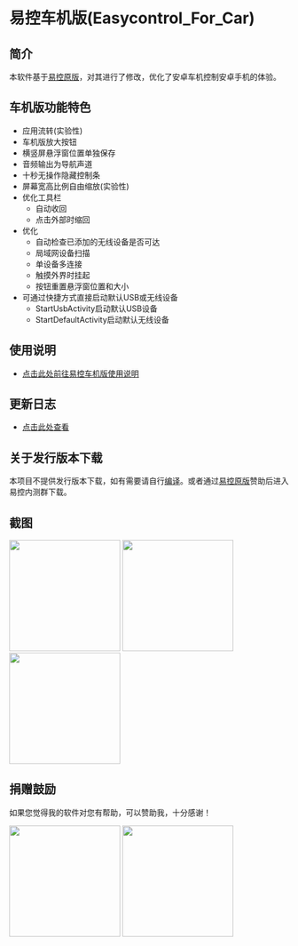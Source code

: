 # 易控车机版(Easycontrol_For_Car)

## 简介
本软件基于[易控原版](https://gitee.com/mingzhixianweb/easycontrol)，对其进行了修改，优化了安卓车机控制安卓手机的体验。

## 车机版功能特色
- 应用流转(实验性)
- 车机版放大按钮
- 横竖屏悬浮窗位置单独保存
- 音频输出为导航声道
- 十秒无操作隐藏控制条
- 屏幕宽高比例自由缩放(实验性)
- 优化工具栏
  - 自动收回
  - 点击外部时缩回
- 优化
  - 自动检查已添加的无线设备是否可达
  - 局域网设备扫描
  - 单设备多连接
  - 触摸外界时挂起
  - 按钮重置悬浮窗位置和大小
- 可通过快捷方式直接启动默认USB或无线设备
  - StartUsbActivity启动默认USB设备
  - StartDefaultActivity启动默认无线设备

## 使用说明
- [点击此处前往易控车机版使用说明](https://github.com/eiyooooo/Easycontrol_For_Car/blob/main/HOW_TO_USE.md)

## 更新日志
- [点击此处查看](https://github.com/eiyooooo/Easycontrol_For_Car/releases)

## 关于发行版本下载
本项目不提供发行版本下载，如有需要请自行[编译](https://github.com/eiyooooo/Easycontrol_For_Car/blob/main/HOW_TO_BUILD.md)。或者通过[易控原版](https://gitee.com/mingzhixianweb/easycontrol)赞助后进入易控内测群下载。

## 截图
<img src="https://github.com/eiyooooo/Easycontrol_For_Car/raw/main/pic/screenshot/small.webp" width="200px">
<img src="https://github.com/eiyooooo/Easycontrol_For_Car/raw/main/pic/screenshot/mini.webp" width="200px">
<img src="https://github.com/eiyooooo/Easycontrol_For_Car/raw/main/pic/screenshot/set.webp" width="200px">

## 捐赠鼓励

如果您觉得我的软件对您有帮助，可以赞助我，十分感谢！

<img src="https://github.com/eiyooooo/Easycontrol_For_Car/raw/main/pic/other/wechat.webp" width="200px">
<img src="https://github.com/eiyooooo/Easycontrol_For_Car/raw/main/pic/other/alipay.webp" width="200px">
